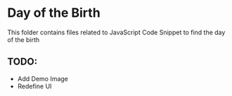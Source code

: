 # Day of the Birth                                            
This folder contains files related to JavaScript Code Snippet to find the day of the birth                                            

## TODO:                                             
* Add Demo Image                                            
* Redefine UI                                            
